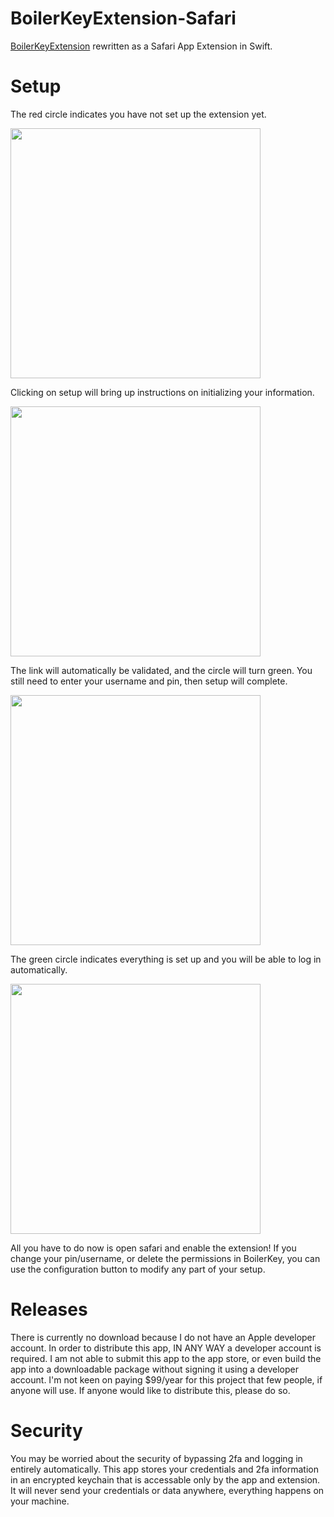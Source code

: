 # BoilerKeyExtension-Safari
[BoilerKeyExtension](https://github.com/bscholer/BoilerKeyExtension) rewritten as a Safari App Extension in Swift.

# Setup
The red circle indicates you have not set up the extension yet.

<img src="https://imgur.com/I26pSjl.png" width="400">

Clicking on setup will bring up instructions on initializing your information.

<img src="https://imgur.com/tykEJnU.png" width="400">

The link will automatically be validated, and the circle will turn green.
You still need to enter your username and pin, then setup will complete.

<img src="https://imgur.com/j0Y8ZQ4.png" width="400">

The green circle indicates everything is set up and you will be able to log in automatically.

<img src="https://imgur.com/8nFBxxX.png" width="400">

All you have to do now is open safari and enable the extension!
If you change your pin/username, or delete the permissions in BoilerKey, you can use the configuration button to modify any part of your setup.

# Releases
There is currently no download because I do not have an Apple developer account.
In order to distribute this app, IN ANY WAY a developer account is required.
I am not able to submit this app to the app store, or even build the app into a downloadable package without signing it using a developer account.
I'm not keen on paying $99/year for this project that few people, if anyone will use. If anyone would like to distribute this, please do so.

# Security
You may be worried about the security of bypassing 2fa and logging in entirely automatically.
This app stores your credentials and 2fa information in an encrypted keychain that is accessable only by the app and extension.
It will never send your credentials or data anywhere, everything happens on your machine.
